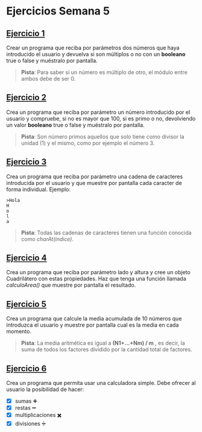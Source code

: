 # Ejercicios Semana 5

## [Ejercicio 1](src/com/ejercicios/Ejercicio1.java)
Crear un programa que reciba por parámetros dos números que haya introducido el usuario y devuelva si son múltiplos o no con un **booleano** true o false y muéstralo por pantalla.
> **Pista**: Para saber si un número es múltiplo de otro, el módulo entre ambos debe de ser 0.

## [Ejercicio 2](src/com/ejercicios/Ejercicio2.java)
Crea un programa que reciba por parámetro un número introducido por el usuario y compruebe, si no es mayor que 100, si es primo o no, devolviendo un valor **booleano** true o false y muéstralo por pantalla.
> **Pista**: Son número primos aquellos que solo tiene como divisor la unidad (1) y el mismo, como por ejemplo el número 3.

## [Ejercicio 3](src/com/ejercicios/Ejercicio3.java)
Crea un programa que reciba por parámetro una cadena de caracteres introducida por el usuario y que muestre por pantalla cada caracter de forma individual.
Ejemplo:
```
>Hola
H
o
l
a
```
> **Pista**: Todas las cadenas de caracteres tienen una función conocida como _charAt(índice)_.

## [Ejercicio 4](src/com/ejercicios/Ejercicio4.java)
Crea un programa que reciba por parámetro lado y altura y cree un objeto Cuadrilátero con estas propiedades. Haz que tenga una función llamada _calculoArea()_ que muestre por pantalla el resultado.

## [Ejercicio 5](src/com/ejercicios/Ejercicio5.java)
Crea un programa que calcule la media acumulada de 10 números que introduzca el usuario y muestre por pantalla cual es la media en cada momento.
> **Pista**: La media aritmética es igual a **(N1+...+Nm) / m** , es decir, la suma de todos los factores dividido por la cantidad total de factores.

## [Ejercicio 6](src/com/ejercicios/Ejercicio6.java)
Crea un programa que permita usar una calculadora simple. Debe ofrecer al usuario la posibilidad de hacer:
- [x] sumas :heavy_plus_sign:	
- [x] restas :heavy_minus_sign:	
- [x] multiplicaciones :heavy_multiplication_x:	
- [x] divisiones :heavy_division_sign:	
